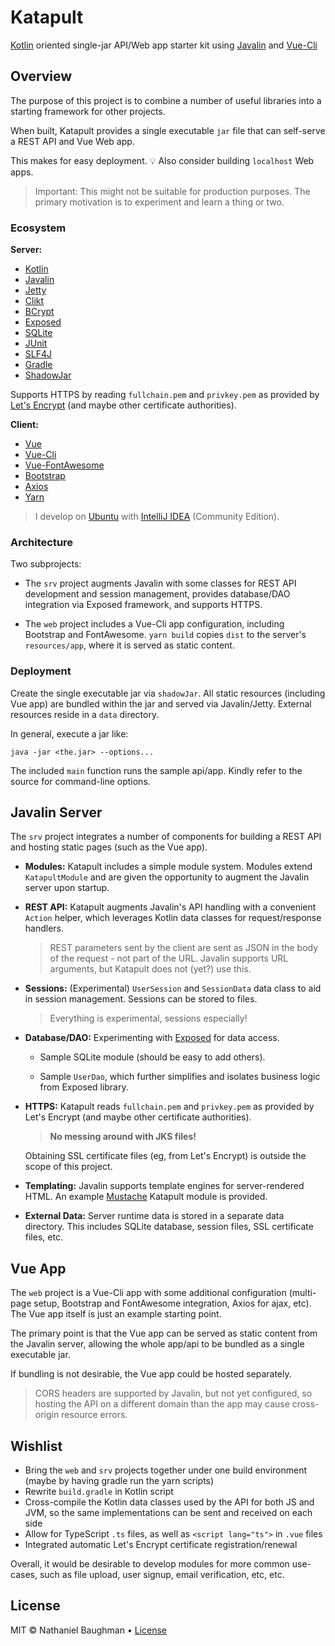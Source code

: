 # Katapult

[Kotlin](https://kotlinlang.org/) oriented single-jar API/Web app starter kit using [Javalin](https://javalin.io) and [Vue-Cli](https://cli.vuejs.org/)

## Overview

The purpose of this project is to combine a number of useful libraries into a starting framework for other projects.

When built, Katapult provides a single executable `jar` file that can self-serve a REST API and Vue Web app.

This makes for easy deployment. :bulb: Also consider building `localhost` Web apps.

> Important: This might not be suitable for production purposes. The primary motivation is to experiment and learn a thing or two.

### Ecosystem

**Server:**

- [Kotlin](https://kotlinlang.org/)
- [Javalin](https://javalin.io)
- [Jetty](https://www.eclipse.org/jetty/)
- [Clikt](https://github.com/ajalt/clikt)
- [BCrypt](https://github.com/patrickfav/bcrypt)
- [Exposed](https://github.com/JetBrains/Exposed)
- [SQLite](https://www.sqlite.org/)
- [JUnit](https://junit.org)
- [SLF4J](https://www.slf4j.org/)
- [Gradle](https://gradle.org/)
- [ShadowJar](https://github.com/johnrengelman/shadow)

Supports HTTPS by reading `fullchain.pem` and `privkey.pem` as provided by [Let's Encrypt](https://letsencrypt.org/) (and maybe other certificate authorities).

**Client:**

- [Vue](https://vuejs.org/)
- [Vue-Cli](https://cli.vuejs.org/)
- [Vue-FontAwesome](https://github.com/FortAwesome/vue-fontawesome)
- [Bootstrap](https://getbootstrap.com)
- [Axios](https://github.com/axios/axios)
- [Yarn](https://yarnpkg.com)

> I develop on [Ubuntu](https://www.ubuntu.com/) with [IntelliJ IDEA](https://www.jetbrains.com/idea/) (Community Edition).

### Architecture

Two subprojects:

- The `srv` project augments Javalin with some classes for REST API development and session management, provides database/DAO integration via Exposed framework, and supports HTTPS.

- The `web` project includes a Vue-Cli app configuration, including Bootstrap and FontAwesome. `yarn build` copies `dist` to the server's `resources/app`, where it is served as static content.

### Deployment

Create the single executable jar via `shadowJar`. All static resources (including Vue app) are bundled within the jar and served via Javalin/Jetty. External resources reside in a `data` directory.

In general, execute a jar like: 

```
java -jar <the.jar> --options...
```

The included `main` function runs the sample api/app. Kindly refer to the source for command-line options.

## Javalin Server

The `srv` project integrates a number of components for building a REST API and hosting static pages (such as the Vue app).

- **Modules:** Katapult includes a simple module system. Modules extend `KatapultModule` and are given the opportunity to augment the Javalin server upon startup.

- **REST API:** Katapult augments Javalin's API handling with a convenient `Action` helper, which leverages Kotlin data classes for request/response handlers.

  > REST parameters sent by the client are sent as JSON in the body of the request - not part of the URL. Javalin supports URL arguments, but Katapult does not (yet?) use this.
 
- **Sessions:** (Experimental) `UserSession` and `SessionData` data class to aid in session management. Sessions can be stored to files.

  > Everything is experimental, sessions especially!

- **Database/DAO:** Experimenting with [Exposed](https://github.com/JetBrains/Exposed) for data access.
 
    - Sample SQLite module (should be easy to add others).
    
    - Sample `UserDao`, which further simplifies and isolates business logic from Exposed library.

- **HTTPS:** Katapult reads `fullchain.pem` and `privkey.pem` as provided by Let's Encrypt (and maybe other certificate authorities).

  > **No messing around with JKS files!** 
  
  Obtaining SSL certificate files (eg, from Let's Encrypt) is outside the scope of this project.
  
- **Templating:** Javalin supports template engines for server-rendered HTML. An example [Mustache](https://mustache.github.io/) Katapult module is provided.

- **External Data:** Server runtime data is stored in a separate data directory. This includes SQLite database, session files, SSL certificate files, etc.

## Vue App

The `web` project is a Vue-Cli app with some additional configuration (multi-page setup, Bootstrap and FontAwesome integration, Axios for ajax, etc). The Vue app itself is just an example starting point.

The primary point is that the Vue app can be served as static content from the Javalin server, allowing the whole app/api to be bundled as a single executable jar.

If bundling is not desirable, the Vue app could be hosted separately.

> CORS headers are supported by Javalin, but not yet configured, so hosting the API on a different domain than the app may cause cross-origin resource errors.

## Wishlist

- Bring the `web` and `srv` projects together under one build environment (maybe by having gradle run the yarn scripts)
- Rewrite `build.gradle` in Kotlin script
- Cross-compile the Kotlin data classes used by the API for both JS and JVM, so the same implementations can be sent and received on each side
- Allow for TypeScript `.ts` files, as well as `<script lang="ts">` in `.vue` files
- Integrated automatic Let's Encrypt certificate registration/renewal

Overall, it would be desirable to develop modules for more common use-cases, such as file upload, user signup, email verification, etc, etc.

## License

MIT &copy; Nathaniel Baughman &bull; [License](LICENSE.txt)
